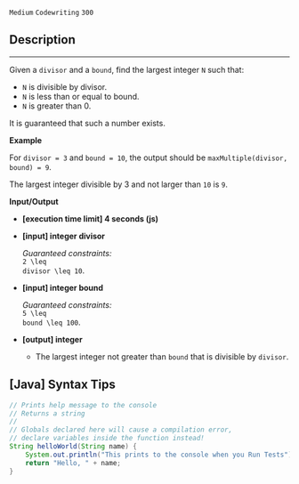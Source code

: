 `Medium`	`Codewriting` 	`300`

## Description
------

Given a <code>divisor</code> and a <code>bound</code>, find the largest integer <code>N</code> such that:

* <code>N</code> is divisible by divisor.
* <code>N</code> is less than or equal to bound.
* <code>N</code> is greater than 0.

It is guaranteed that such a number exists.

**Example**

For <code>divisor = 3</code> and <code>bound = 10</code>, the output should be
<code>maxMultiple(divisor, bound) = 9</code>.

The largest integer divisible by 3 and not larger than <code>10</code> is <code>9</code>.

**Input/Output**

* **[execution time limit] 4 seconds (js)**

* **[input] integer divisor**

  _Guaranteed constraints:_<br>
  <code type='math/tex'>2 \leq divisor \leq 10</code>.

* **[input] integer bound**

  _Guaranteed constraints:_<br>
  <code type='math/tex'>5 \leq bound \leq 100</code>.

* **[output] integer**

  * The largest integer not greater than <code>bound</code> that is divisible by <code>divisor</code>.

## [Java] Syntax Tips

``` java
// Prints help message to the console
// Returns a string
// 
// Globals declared here will cause a compilation error,
// declare variables inside the function instead!
String helloWorld(String name) {
    System.out.println("This prints to the console when you Run Tests");
    return "Hello, " + name;
}
```
